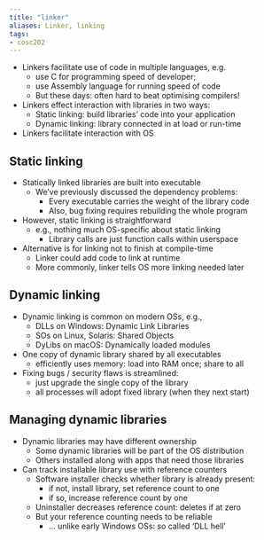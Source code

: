 ```yaml
---
title: "linker"
aliases: Linker, linking
tags: 
- cosc202
---
```



- Linkers facilitate use of code in multiple languages, e.g. 
	- use C for programming speed of developer; 
	- use Assembly language for running speed of code 
	- But these days: often hard to beat optimising compilers! 
- Linkers effect interaction with libraries in two ways: 
	- Static linking: build libraries’ code into your application 
	- Dynamic linking: library connected in at load or run-time 
- Linkers facilitate interaction with OS

## Static linking 
- Statically linked libraries are built into executable 
	- We’ve previously discussed the dependency problems: 
		- Every executable carries the weight of the library code 
		- Also, bug fixing requires rebuilding the whole program 
- However, static linking is straightforward 
	- e.g., nothing much OS-specific about static linking 
		- Library calls are just function calls within userspace 
- Alternative is for linking not to finish at compile-time 
	- Linker could add code to link at runtime 
	- More commonly, linker tells OS more linking needed later 

## Dynamic linking 
- Dynamic linking is common on modern OSs, e.g., 
	- DLLs on Windows: Dynamic Link Libraries 
	- SOs on Linux, Solaris: Shared Objects 
	- DyLibs on macOS: Dynamically loaded modules 
- One copy of dynamic library shared by all executables 
	- efficiently uses memory: load into RAM once; share to all 
- Fixing bugs / security flaws is streamlined: 
	- just upgrade the single copy of the library 
	- all processes will adopt fixed library (when they next start) 

## Managing dynamic libraries 
- Dynamic libraries may have different ownership 
	- Some dynamic libraries will be part of the OS distribution 
	- Others installed along with apps that need those libraries 
- Can track installable library use with reference counters 
	- Software installer checks whether library is already present: 
		- if not, install library, set reference count to one 
		- if so, increase reference count by one 
	- Uninstaller decreases reference count: deletes if at zero 
	- But your reference counting needs to be reliable 
		- ... unlike early Windows OSs: so called ‘DLL hell’